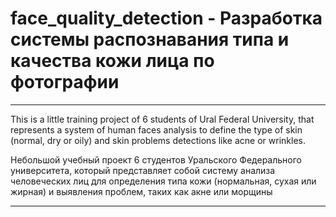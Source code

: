 # face_quality_detection - Разработка системы распознавания типа и качества кожи лица по фотографии

---

This is a little training project of 6 students of Ural Federal University, that represents a system of human faces analysis to define the type of skin (normal, dry or oily) and skin problems detections like acne or wrinkles.

Небольшой учебный проект 6 студентов Уральского Федерального университета, который представляет собой систему анализа человеческих лиц для определения типа кожи (нормальная, сухая или жирная) и выявления проблем, таких как акне или морщины

---